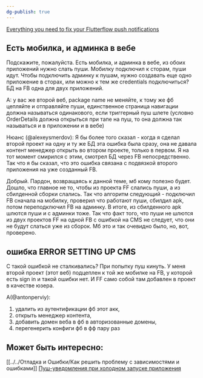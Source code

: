 ```yaml
---
dg-publish: true
---
```


[Everything you need to fix your Flutterflow push notifications](https://www.youtube.com/watch?v=rFTO-cN5PyI&t=453s)


## Есть мобилка, и админка в вебе
Подскажите, пожалуйста. Есть мобилка, и админка в вебе, из обоих приложений нужно слать пуши. Мобилку подключил к сторам, пуши идут.
Чтобы подключить админку к пушам, нужно создавать еще одно приложение в сторах, или можно к тем же credentials подключиться? БД на FB одна для двух приложений.

A: у вас же второй веб, package name не меняйте, к тому же фб цепляйте и отправляйте пуши, единственное страница навигации должна называться одинакового, если триггерный пуш шлете (условно OrderDetails должна открыться при тапе на пуш, то она должна так называться и в приложении и в вебе)

Нюанс (@alexeysmerdov): Я бы более того сказал - когда я сделал второй проект на одну и ту же БД эта ошибка была сразу, она не давала контент менеджер открыть во втором проекте, только в первом. Я на тот момент смирился с этим, смотрел БД через FB непосредственно. Так что я бы сказал, что это ошибка связана с подвязкой второго приложения на уже созданный FB.

Добрый. Пардон, возвращаясь к данной теме, мб кому полезно будет. Дошло, что главное не то, чтобы из проекта FF слались пуши, а из сбилденной сборки слались. Так что алгоритм следующий - подключил FB сначала на мобилку, проверил что работают пуши, сбилдил apk, потом переподключил FB на админку. 
В итоге, из сбилденного apk шлются пуши и с админки тоже.
Так что факт того, что пуши не шлются из двух проектов FF на одной FB с ошибкой на CMS не следует, что они не будут слаться уже из сборок.
Мб это и так очевидно было, но, вот, проверено.


## ошибка ERROR SETTING UP CMS
C такой ошибкой не сталкивались? При попытку пуш кинуть.
У меня второй проект (этот веб) подцеплен к той же мобилке на FB, у которой есть sign in и такой ошибки нет.
И FF само собой там добавлен в проект в качестве юзера.

A(@antonperviy): 
1. удалить из аутентификации фб этот акк, 
2. открыть менеджер контента, 
3. добавить домен веба в фб в авторизованные домены, 
4. перегенерить конфиги фб в фф пару раз


## Может быть интересно:
[[../../Отладка и Ошибки/Как решить проблему с зависимостями и ошибками]]
[Пуш-уведомления при холодном запуске приложения](Пуш-уведомления%20при%20холодном%20запуске%20приложения.md)